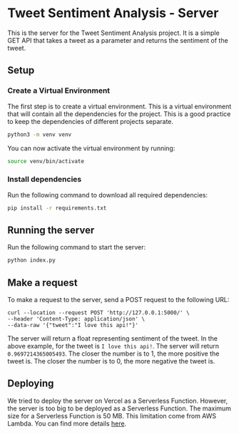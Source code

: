 # Tweet Sentiment Analysis - Server

This is the server for the Tweet Sentiment Analysis project. It is a simple GET API that takes a tweet as a parameter and returns the sentiment of the tweet.

## Setup

### Create a Virtual Environment

The first step is to create a virtual environment. This is a virtual environment that will contain all the dependencies for the project. This is a good practice to keep the dependencies of different projects separate.

```bash
python3 -m venv venv
```

You can now activate the virtual environment by running:

```bash
source venv/bin/activate
```

### Install dependencies

Run the following command to download all required dependencies:

```bash
pip install -r requirements.txt
```

## Running the server

Run the following command to start the server:

```bash
python index.py
```

## Make a request

To make a request to the server, send a POST request to the following URL:

```curl
curl --location --request POST 'http://127.0.0.1:5000/' \
--header 'Content-Type: application/json' \
--data-raw '{"tweet":"I love this api!"}'
```

The server will return a float representing sentiment of the tweet. In the above example, for the tweet is `I love this api!`. The server will return `0.9697214365005493`. The closer the number is to 1, the more positive the tweet is. The closer the number is to 0, the more negative the tweet is.

## Deploying

We tried to deploy the server on Vercel as a Serverless Function. However, the server is too big to be deployed as a Serverless Function. The maximum size for a Serverless Function is 50 MB. This limitation come from AWS Lambda. You can find more details [here](https://docs.aws.amazon.com/lambda/latest/dg/gettingstarted-limits.html).
